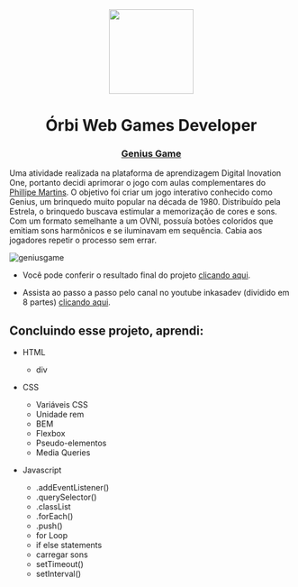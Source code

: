 <div align = "center">
<img src="https://hermes.digitalinnovation.one/assets/diome/logo.svg" width=150px>
  <h1> Órbi Web Games Developer </h1>
  <h3> <a href="https://gaberibr.github.io/genius_game/">Genius Game</a> </h3>
  </div>
  <p> Uma atividade realizada na plataforma de aprendizagem Digital Inovation One, portanto decidi aprimorar o jogo com aulas complementares do <a href="https://github.com/inkasadev">Phillipe Martins</a>. O objetivo foi criar um jogo interativo conhecido como Genius, um brinquedo muito popular na década de 1980. Distribuído pela Estrela, o brinquedo buscava estimular a memorização de cores e sons. Com um formato semelhante a um OVNI, possuía botões coloridos que emitiam sons harmônicos e se iluminavam em sequência. Cabia aos jogadores repetir o processo sem errar. </p>
  
 ![geniusgame](https://user-images.githubusercontent.com/99212007/164980974-e2525043-5c34-43cb-8402-d799307488ca.png)


- Você pode conferir o resultado final do projeto [clicando aqui](https://gaberibr.github.io/genius_game/).

- Assista ao passo a passo pelo canal no youtube inkasadev (dividido em 8 partes) [clicando aqui](https://www.youtube.com/playlist?list=PL28O_hEAqjAtOPTlRHkHrhfmct_USCGfI).

## Concluindo esse projeto, aprendi:

- HTML
  - div

- CSS
  - Variáveis CSS
  - Unidade rem
  - BEM
  - Flexbox
  - Pseudo-elementos
  - Media Queries
  
- Javascript
  - .addEventListener()
  - .querySelector()
  - .classList
  - .forEach()
  - .push()
  - for Loop
  - if else statements
  - carregar sons
  - setTimeout()
  - setInterval()

